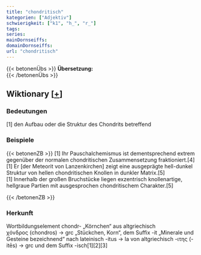 ```yaml
---
title: "chondritisch"
kategorien: ["Adjektiv"]
schwierigkeit: ["k1", "h_", "r_"]
tags:
series:
mainDornseiffs:
domainDornseiffs:
url: "chondritisch"
---
```


{{< betonenÜbs >}}
**Übersetzung:**  
{{< /betonenÜbs >}}

## Wiktionary [[+](https://de.wiktionary.org/wiki/chondritisch)]

### Bedeutungen
[1] den Aufbau oder die Struktur des Chondrits betreffend  

### Beispiele
{{< betonenZB >}}
[1] Ihr Pauschalchemismus ist dementsprechend extrem gegenüber der normalen chondritischen Zusammensetzung fraktioniert.[4]  
[1] Er [der Meteorit von Lanzenkirchen] zeigt eine ausgeprägte hell-dunkel Struktur von hellen chondritischen Knollen in dunkler Matrix.[5]  
[1] Innerhalb der großen Bruchstücke liegen exzentrisch knollenartige, hellgraue Partien mit ausgesprochen chondritischem Charakter.[5]  

{{< /betonenZB >}}
### Herkunft
Wortbildungselement chondr- „Körnchen“ aus altgriechisch χόνδρος (chondros) → grc „Stückchen, Korn“, dem Suffix -it „Minerale und Gesteine bezeichnend“ nach lateinisch -itus → la von altgriechisch -ιτης (-itēs) → grc und dem Suffix -isch[1][2][3]  



